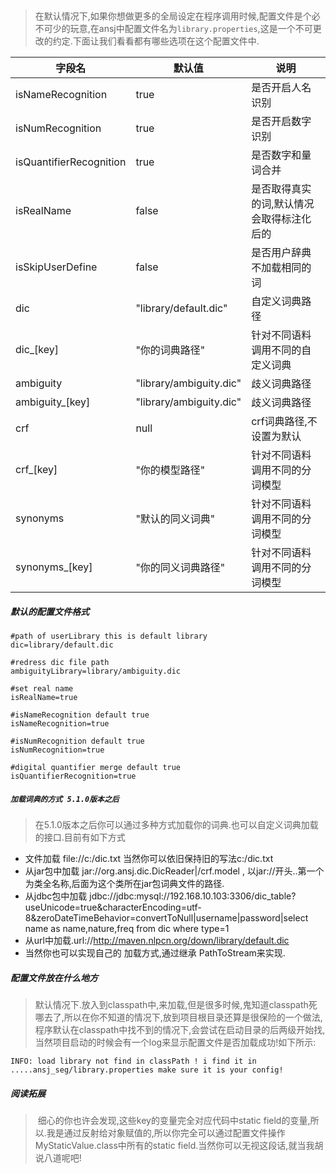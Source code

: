 ## 

> 在默认情况下,如果你想做更多的全局设定在程序调用时候,配置文件是个必不可少的玩意,在ansj中配置文件名为`library.properties`,这是一个不可更改的约定.下面让我们看看都有哪些选项在这个配置文件中.

| 字段名                     | 默认值                     | 说明                    |
| ----------------------- | ----------------------- | --------------------- |
| isNameRecognition       | true                    | 是否开启人名识别              |
| isNumRecognition        | true                    | 是否开启数字识别              |
| isQuantifierRecognition | true                    | 是否数字和量词合并             |
| isRealName              | false                   | 是否取得真实的词,默认情况会取得标注化后的 |
| isSkipUserDefine        | false                   | 是否用户辞典不加载相同的词         |
| dic                     | "library/default.dic"   | 自定义词典路径               |
| dic_[key]               | "你的词典路径"                | 针对不同语料调用不同的自定义词典      |
| ambiguity        | "library/ambiguity.dic" | 歧义词典路径                |
| ambiguity_[key]        | "library/ambiguity.dic" | 歧义词典路径                |
| crf                     | null                    | crf词典路径,不设置为默认        |
| crf_[key]               | "你的模型路径"                | 针对不同语料调用不同的分词模型       |
| synonyms               | "默认的同义词典"                | 针对不同语料调用不同的分词模型       |
| synonyms_[key]               | "你的同义词典路径"                | 针对不同语料调用不同的分词模型       |



##### 默认的配置文件格式

````properties
#path of userLibrary this is default library
dic=library/default.dic

#redress dic file path
ambiguityLibrary=library/ambiguity.dic

#set real name
isRealName=true

#isNameRecognition default true
isNameRecognition=true

#isNumRecognition default true
isNumRecognition=true

#digital quantifier merge default true
isQuantifierRecognition=true

````

##### `加载词典的方式 5.1.0版本之后`
> 在5.1.0版本之后你可以通过多种方式加载你的词典.也可以自定义词典加载的接口.目前有如下方式

* 文件加载 file://c:/dic.txt 当然你可以依旧保持旧的写法c:/dic.txt 
* 从jar包中加载 jar://org.ansj.dic.DicReader|/crf.model , 以jar://开头..第一个为类全名称,后面为这个类所在jar包词典文件的路径.
* 从jdbc包中加载 jdbc://jdbc:mysql://192.168.10.103:3306/dic_table?useUnicode=true&characterEncoding=utf-8&zeroDateTimeBehavior=convertToNull|username|password|select name as name,nature,freq from dic where type=1
* 从url中加载.url://http://maven.nlpcn.org/down/library/default.dic
* 当然你也可以实现自己的 加载方式,通过继承 PathToStream来实现.

##### 配置文件放在什么地方

> 默认情况下.放入到classpath中,来加载,但是很多时候,鬼知道classpath死哪去了,所以在你不知道的情况下,放到项目根目录还算是很保险的一个做法,程序默认在classpath中找不到的情况下,会尝试在启动目录的后两级开始找,当然项目启动的时候会有一个log来显示配置文件是否加载成功!如下所示:

```
INFO: load library not find in classPath ! i find it in 
.....ansj_seg/library.properties make sure it is your config!

```




##### 阅读拓展

> ​ 细心的你也许会发现,这些key的变量完全对应代码中static  field的变量,所以.我是通过反射给对象赋值的,所以你完全可以通过配置文件操作MyStaticValue.class中所有的static field.当然你可以无视这段话,就当我胡说八道呢吧!





